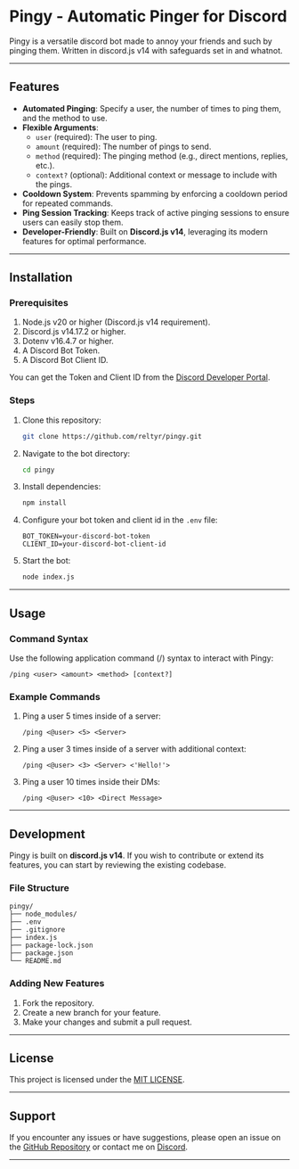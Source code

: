 # Pingy - Automatic Pinger for Discord

Pingy is a versatile discord bot made to annoy your friends and such by pinging them. Written in discord.js v14 with safeguards set in and whatnot.

---

## Features

- **Automated Pinging**: Specify a user, the number of times to ping them, and the method to use.
- **Flexible Arguments**: 
  - `user` (required): The user to ping.
  - `amount` (required): The number of pings to send.
  - `method` (required): The pinging method (e.g., direct mentions, replies, etc.).
  - `context?` (optional): Additional context or message to include with the pings.
- **Cooldown System**: Prevents spamming by enforcing a cooldown period for repeated commands.
- **Ping Session Tracking**: Keeps track of active pinging sessions to ensure users can easily stop them.
- **Developer-Friendly**: Built on **Discord.js v14**, leveraging its modern features for optimal performance.

---

## Installation

### Prerequisites

1. Node.js v20 or higher (Discord.js v14 requirement).
2. Discord.js v14.17.2 or higher.
3. Dotenv v16.4.7 or higher.
4. A Discord Bot Token.
5. A Discord Bot Client ID.

You can get the Token and Client ID from the [Discord Developer Portal](https://discord.com/developers/applications).

### Steps

1. Clone this repository:
   ```bash
   git clone https://github.com/reltyr/pingy.git
   ```
2. Navigate to the bot directory:
   ```bash
   cd pingy
   ```
3. Install dependencies:
   ```bash
   npm install
   ```
4. Configure your bot token and client id in the `.env` file:
   ```env
   BOT_TOKEN=your-discord-bot-token
   CLIENT_ID=your-discord-bot-client-id
   ```
5. Start the bot:
   ```bash
   node index.js
   ```

---

## Usage

### Command Syntax

Use the following application command (/) syntax to interact with Pingy:

```
/ping <user> <amount> <method> [context?]
```

### Example Commands

1. Ping a user 5 times inside of a server:
    ```
    /ping <@user> <5> <Server>
    ```

2. Ping a user 3 times inside of a server with additional context:
    ```
    /ping <@user> <3> <Server> <'Hello!'>
    ```

3. Ping a user 10 times inside their DMs:
    ```
    /ping <@user> <10> <Direct Message>
    ```

---


## Development

Pingy is built on **discord.js v14**. If you wish to contribute or extend its features, you can start by reviewing the existing codebase.

### File Structure

```plaintext
pingy/
├── node_modules/
├── .env
├── .gitignore
├── index.js
├── package-lock.json
├── package.json
└── README.md
```

### Adding New Features

1. Fork the repository.
2. Create a new branch for your feature.
3. Make your changes and submit a pull request.

---

## License

This project is licensed under the [MIT LICENSE](LICENSE).

---

## Support

If you encounter any issues or have suggestions, please open an issue on the [GitHub Repository](https://github.com/reltyr/pingy/issues) or contact me on [Discord](https://discord.com/users/731848326999441440).

---

